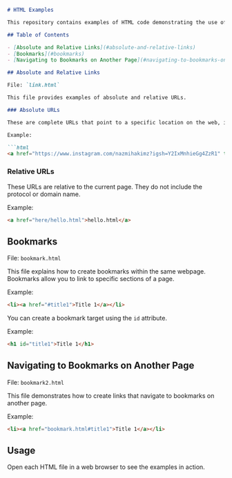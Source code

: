 ```markdown
# HTML Examples

This repository contains examples of HTML code demonstrating the use of absolute and relative links, bookmarks, and navigating to bookmarks on another webpage.

## Table of Contents

- [Absolute and Relative Links](#absolute-and-relative-links)
- [Bookmarks](#bookmarks)
- [Navigating to Bookmarks on Another Page](#navigating-to-bookmarks-on-another-page)

## Absolute and Relative Links

File: `link.html`

This file provides examples of absolute and relative URLs.

### Absolute URLs

These are complete URLs that point to a specific location on the web, including the protocol (http or https).

Example:

```html
<a href="https://www.instagram.com/nazmihakimz?igsh=Y2IxMnhieGg4ZzR1" target="_blank">Instagram Nazmi Hakim</a>
```

### Relative URLs

These URLs are relative to the current page. They do not include the protocol or domain name.

Example:

```html
<a href="here/hello.html">hello.html</a>
```

## Bookmarks

File: `bookmark.html`

This file explains how to create bookmarks within the same webpage. Bookmarks allow you to link to specific sections of a page.

Example:

```html
<li><a href="#title1">Title 1</a></li>
```

You can create a bookmark target using the `id` attribute.

Example:

```html
<h1 id="title1">Title 1</h1>
```

## Navigating to Bookmarks on Another Page

File: `bookmark2.html`

This file demonstrates how to create links that navigate to bookmarks on another page.

Example:

```html
<li><a href="bookmark.html#title1">Title 1</a></li>
```

## Usage

Open each HTML file in a web browser to see the examples in action.
